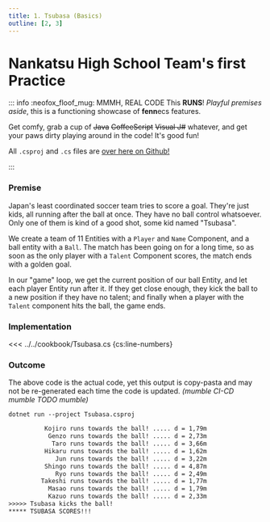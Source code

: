 ```yaml
---
title: 1. Tsubasa (Basics)
outline: [2, 3]
---
```


# Nankatsu High School Team's first Practice

::: info :neofox_floof_mug: MMMH, REAL CODE
This **RUNS**! *Playful premises aside*, this is a functioning showcase of **fenn**ecs features.

Get comfy, grab a cup of ~~Java~~ ~~CoffeeScript~~ ~~Visual J#~~ whatever, and get your paws dirty playing around in the code! It's good fun!

All `.csproj` and `.cs` files are [over here on Github!](https://github.com/thygrrr/fennecs/blob/main/examples/cookbook) 

:::

### Premise
Japan's least coordinated soccer team tries to score a goal. They're just kids, all running after the ball at once. They have no ball control whatsoever. Only one of them is kind of a good shot, some kid named "Tsubasa".

We create a team of 11 Entities with a `Player` and `Name` Component, and a ball entity with a `Ball`. The match has been going on for a long time, so as soon as the only player with a `Talent` Component scores, the match ends with a golden goal.

In our "game" loop, we get the current position of our ball Entity, and let each player Entity run after it. If they get close enough, they kick the ball to a new position if they have no talent; and finally when a player with the `Talent` component hits the ball, the game ends.

### Implementation
<<< ../../cookbook/Tsubasa.cs {cs:line-numbers}

### Outcome
The above code is the actual code, yet this output is copy-pasta and may not be re-generated each time the code is updated. *(mumble CI-CD mumble TODO mumble)*
```shell
dotnet run --project Tsubasa.csproj
```
```txt 
          Kojiro runs towards the ball! ..... d = 1,79m
           Genzo runs towards the ball! ..... d = 2,73m
            Taro runs towards the ball! ..... d = 3,66m
          Hikaru runs towards the ball! ..... d = 1,62m
             Jun runs towards the ball! ..... d = 3,22m
          Shingo runs towards the ball! ..... d = 4,87m
             Ryo runs towards the ball! ..... d = 2,49m
         Takeshi runs towards the ball! ..... d = 1,77m
           Masao runs towards the ball! ..... d = 1,79m
           Kazuo runs towards the ball! ..... d = 2,33m
>>>>> Tsubasa kicks the ball!
***** TSUBASA SCORES!!!
```